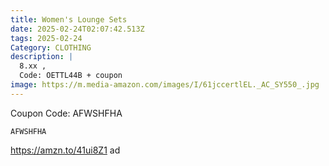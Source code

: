 ```yaml
---
title: Women's Lounge Sets
date: 2025-02-24T02:07:42.513Z
tags: 2025-02-24
Category: CLOTHING
description: |
  8.xx ,
  Code: OETTL44B + coupon
image: https://m.media-amazon.com/images/I/61jccertlEL._AC_SY550_.jpg
---
```

C﻿oupon Code: AFWSHFHA

<pre class="language-javascript"><code

class="language-javascript">AFWSHFHA</code></pre>

https://amzn.to/41ui8Z1   ad